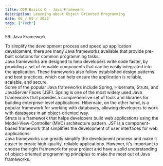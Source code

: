 ```yaml
---
title: OOP Basics 6 - Java Framework
description: Learning about Object Oriented Programming
date: 06 / 09 / 2022
tags: ["Tech"]
---
```


<p>59. Java Framework</p>

<p> To simplify the development process and speed up application development, there are many Java frameworks available that provide pre-built solutions for common programming tasks.
<br />
Java frameworks are designed to help developers write code faster, by providing a set of reusable components that can be easily integrated into the application. These frameworks also follow established design patterns and best practices, which can help ensure the application is reliable, scalable, and secure.
<br />
Some of the popular Java frameworks include Spring, Hibernate, Struts, and JavaServer Faces (JSF). Spring is one of the most widely used Java frameworks that provides a comprehensive set of tools and libraries for building enterprise-level applications. Hibernate, on the other hand, is a popular framework for working with databases, allowing developers to work with databases in an object-oriented way.
<br />
Struts is a framework that helps developers build web applications using the Model-View-Controller (MVC) architecture pattern. JSF is a component-based framework that simplifies the development of user interfaces for web applications.
<br />
Java frameworks can greatly simplify the development process and make it easier to create high-quality, reliable applications. However, it's important to choose the right framework for your project and have a solid understanding of object-oriented programming principles to make the most out of Java frameworks.
</p>
